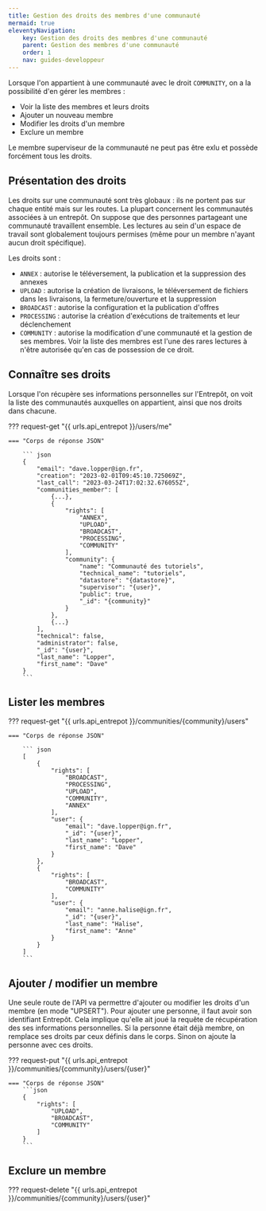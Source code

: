 ```yaml
---
title: Gestion des droits des membres d'une communauté
mermaid: true
eleventyNavigation:
    key: Gestion des droits des membres d'une communauté
    parent: Gestion des membres d'une communauté
    order: 1
    nav: guides-developpeur
---
```


Lorsque l'on appartient à une communauté avec le droit `COMMUNITY`, on a la possibilité d'en gérer les membres :

- Voir la liste des membres et leurs droits
- Ajouter un nouveau membre
- Modifier les droits d'un membre
- Exclure un membre

Le membre superviseur de la communauté ne peut pas être exlu et possède forcément tous les droits.

## Présentation des droits

Les droits sur une communauté sont très globaux : ils ne portent pas sur chaque entité mais sur les routes. La plupart concernent les communautés associées à un entrepôt. On suppose que des personnes partageant une communauté travaillent ensemble. Les lectures au sein d'un espace de travail sont globalement toujours permises (même pour un membre n'ayant aucun droit spécifique).

Les droits sont :

- `ANNEX` : autorise le téléversement, la publication et la suppression des annexes
- `UPLOAD` : autorise la création de livraisons, le téléversement de fichiers dans les livraisons, la fermeture/ouverture et la suppression
- `BROADCAST` : autorise la configuration et la publication d'offres
- `PROCESSING` : autorise la création d'exécutions de traitements et leur déclenchement
- `COMMUNITY` : autorise la modification d'une communauté et la gestion de ses membres. Voir la liste des membres est l'une des rares lectures à n'être autorisée qu'en cas de possession de ce droit.

## Connaître ses droits

Lorsque l'on récupère ses informations personnelles sur l'Entrepôt, on voit la liste des communautés auxquelles on appartient, ainsi que nos droits dans chacune.


??? request-get "{{ urls.api_entrepot }}/users/me"

    === "Corps de réponse JSON"

        ``` json
        {
            "email": "dave.lopper@ign.fr",
            "creation": "2023-02-01T09:45:10.725069Z",
            "last_call": "2023-03-24T17:02:32.676055Z",
            "communities_member": [
                {...},
                {
                    "rights": [
                        "ANNEX",
                        "UPLOAD",
                        "BROADCAST",
                        "PROCESSING",
                        "COMMUNITY"
                    ],
                    "community": {
                        "name": "Communauté des tutoriels",
                        "technical_name": "tutoriels",
                        "datastore": "{datastore}",
                        "supervisor": "{user}",
                        "public": true,
                        "_id": "{community}"
                    }
                },
                {...}
            ],
            "technical": false,
            "administrator": false,
            "_id": "{user}",
            "last_name": "Lopper",
            "first_name": "Dave"
        }
        ```

## Lister les membres


??? request-get "{{ urls.api_entrepot }}/communities/{community}/users"

    === "Corps de réponse JSON"

        ``` json
        [
            {
                "rights": [
                    "BROADCAST",
                    "PROCESSING",
                    "UPLOAD",
                    "COMMUNITY",
                    "ANNEX"
                ],
                "user": {
                    "email": "dave.lopper@ign.fr",
                    "_id": "{user}",
                    "last_name": "Lopper",
                    "first_name": "Dave"
                }
            },
            {
                "rights": [
                    "BROADCAST",
                    "COMMUNITY"
                ],
                "user": {
                    "email": "anne.halise@ign.fr",
                    "_id": "{user}",
                    "last_name": "Halise",
                    "first_name": "Anne"
                }
            }
        ]
        ```

## Ajouter / modifier un membre

Une seule route de l'API va permettre d'ajouter ou modifier les droits d'un membre (en mode "UPSERT"). Pour ajouter une personne, il faut avoir son identifiant Entrepôt. Cela implique qu'elle ait joué la requête de récupération des ses informations personnelles. Si la personne était déjà membre, on remplace ses droits par ceux définis dans le corps. Sinon on ajoute la personne avec ces droits.

??? request-put "{{ urls.api_entrepot }}/communities/{community}/users/{user}"

    === "Corps de réponse JSON"
        ```json
        {
            "rights": [
                "UPLOAD",
                "BROADCAST",
                "COMMUNITY"
            ]
        }
        ```

## Exclure un membre

??? request-delete "{{ urls.api_entrepot }}/communities/{community}/users/{user}"

